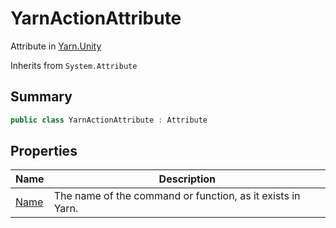 # YarnActionAttribute

Attribute in [Yarn.Unity](../)

Inherits from `System.Attribute`

## Summary

```csharp
public class YarnActionAttribute : Attribute
```

## Properties

| Name                                           | Description                                                |
| ---------------------------------------------- | ---------------------------------------------------------- |
| [Name](yarn.unity.yarnactionattribute.name.md) | The name of the command or function, as it exists in Yarn. |
